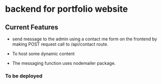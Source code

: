 # backend for portfolio website

## Current Features

- send message to the admin using a contact me form on the frontend by making POST request call to /api/contact route.

- To host some dynamic content

- The messaging function uses nodemailer package.

### To be deployed

